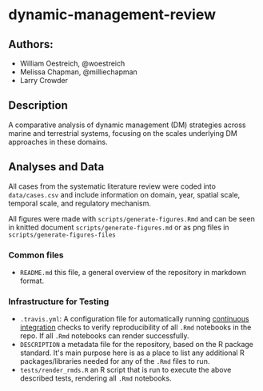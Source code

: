 
# dynamic-management-review

## Authors:

- William Oestreich, @woestreich
- Melissa Chapman, @milliechapman
- Larry Crowder

## Description
A comparative analysis of dynamic management (DM) strategies across marine and terrestrial systems, focusing on the scales underlying DM approaches in these domains.

## Analyses and Data
All cases from the systematic literature review were coded into `data/cases.csv` and include information on domain, year, spatial scale, temporal scale, and regulatory mechanism.

All figures were made with `scripts/generate-figures.Rmd` and can be seen in knitted document `scripts/generate-figures.md` or as png files in `scripts/generate-figures-files`

### Common files

- `README.md` this file, a general overview of the repository in markdown format.  

### Infrastructure for Testing

- `.travis.yml`: A configuration file for automatically running [continuous integration](https://travis-ci.com) checks to verify reproducibility of all `.Rmd` notebooks in the repo.  If all `.Rmd` notebooks can render successfully. 
- `DESCRIPTION` a metadata file for the repository, based on the R package standard. It's main purpose here is as a place to list any additional R packages/libraries needed for any of the `.Rmd` files to run.
- `tests/render_rmds.R` an R script that is run to execute the above described tests, rendering all `.Rmd` notebooks. 
